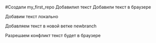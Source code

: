 ﻿#Cоздали my_first_repo
Добавилил текст 
Добавили текст в браузере

Добавим текст локально

Добавляем текст в новой ветке newbranch

Разрешаем конфликт текст будет в браузере
